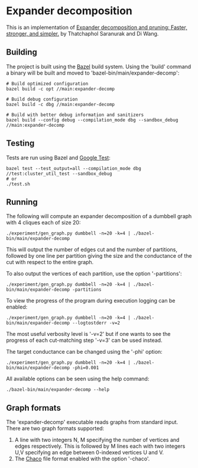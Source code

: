 # Expander decomposition

This is an implementation of [Expander decomposition and pruning: Faster,
stronger, and simpler.](https://arxiv.org/pdf/1812.08958.pdf) by Thatchaphol
Saranurak and Di Wang.

## Building

The project is built using the [Bazel](https://bazel.build) build system. Using
the 'build' command a binary will be built and moved to
'bazel-bin/main/expander-decomp':

``` shell
# Build optimized configuration
bazel build -c opt //main:expander-decomp

# Build debug configuration
bazel build -c dbg //main:expander-decomp

# Build with better debug information and sanitizers
bazel build --config debug --compilation_mode dbg --sandbox_debug //main:expander-decomp
```

## Testing

Tests are run using Bazel and [Google Test](https://github.com/google/googletest):

``` shell
bazel test --test_output=all --compilation_mode dbg //test:cluster_util_test --sandbox_debug
# or
./test.sh
```

## Running

The following will compute an expander decomposition of a dumbbell graph with 4
cliques each of size 20:

``` shell
./experiment/gen_graph.py dumbbell -n=20 -k=4 | ./bazel-bin/main/expander-decomp
```

This will output the number of edges cut and the number of partitions, followed
by one line per partition giving the size and the conductance of the cut with
respect to the entire graph.

To also output the vertices of each partition, use the option '-partitions':

``` shell
./experiment/gen_graph.py dumbbell -n=20 -k=4 | ./bazel-bin/main/expander-decomp -partitions
```

To view the progress of the program during execution logging can be enabled:

``` shell
./experiment/gen_graph.py dumbbell -n=20 -k=4 | ./bazel-bin/main/expander-decomp --logtostderr -v=2
```

The most useful verbosity level is '-v=2' but if one wants to see the progress
of each cut-matching step '-v=3' can be used instead.

The target conductance can be changed using the '-phi' option:

``` shell
./experiment/gen_graph.py dumbbell -n=20 -k=4 | ./bazel-bin/main/expander-decomp -phi=0.001
```

All available options can be seen using the help command:

``` shell
./bazel-bin/main/expander-decomp --help
```

## Graph formats

The 'expander-decomp' executable reads graphs from standard input. There are two
graph formats supported:
1. A line with two integers N, M specifying the number of vertices and edges
   respectively. This is followed by M lines each with two integers U,V
   specifying an edge between 0-indexed vertices U and V.
2. The [Chaco](https://chriswalshaw.co.uk/jostle/jostle-exe.pdf) file format
   enabled with the option '-chaco'.
